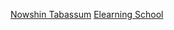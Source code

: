 [Nowshin Tabassum](https://www.youtube.com/@ExtNowshinTabassum/playlists)
[Elearning School](https://www.youtube.com/@elearningschoolbd/playlists)
